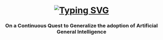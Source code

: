 <h1 align="center"><a href="https://git.io/typing-svg"><img src="https://readme-typing-svg.demolab.com?font=Fira+Code&pause=1000&width=435&lines=Hi%F0%9F%91%8B%2C+I+am+Jay+Reddy" alt="Typing SVG" /></a></h1>
<h3 align="center">On a Continuous Quest to Generalize the adoption of Artificial General Intelligence</h3>

